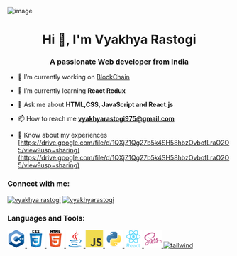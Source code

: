 ![image](https://github.com/vyakhyarastogi/vyakhyarastogi/assets/111945663/124e2c9c-409a-443f-803f-07388738cf19)


<h1 align="center">Hi 👋, I'm Vyakhya Rastogi</h1>
<h3 align="center">A passionate Web developer from India</h3>

- 🔭 I’m currently working on [BlockChain](https://github.com/vyakhyarastogi/BlockChain_VITB_Official.git)

- 🌱 I’m currently learning **React Redux**

- 💬 Ask me about **HTML,CSS, JavaScript and React.js**

- 📫 How to reach me **vyakhyarastogi975@gmail.com**

- 📄 Know about my experiences [https://drive.google.com/file/d/1QXjZ1Qg27b5k4SH58hbzOvbofLraO2O5/view?usp=sharing](https://drive.google.com/file/d/1QXjZ1Qg27b5k4SH58hbzOvbofLraO2O5/view?usp=sharing)

<h3 align="left">Connect with me:</h3>
<p align="left">
<a href="https://linkedin.com/in/vyakhya rastogi" target="blank"><img align="center" src="https://raw.githubusercontent.com/rahuldkjain/github-profile-readme-generator/master/src/images/icons/Social/linked-in-alt.svg" alt="vyakhya rastogi" height="30" width="40" /></a>
<a href="https://www.leetcode.com/vyakhyarastogi" target="blank"><img align="center" src="https://raw.githubusercontent.com/rahuldkjain/github-profile-readme-generator/master/src/images/icons/Social/leet-code.svg" alt="vyakhyarastogi" height="30" width="40" /></a>
</p>

<h3 align="left">Languages and Tools:</h3>
<p align="left"> <a href="https://www.w3schools.com/cpp/" target="_blank" rel="noreferrer"> <img src="https://raw.githubusercontent.com/devicons/devicon/master/icons/cplusplus/cplusplus-original.svg" alt="cplusplus" width="40" height="40"/> </a> <a href="https://www.w3schools.com/css/" target="_blank" rel="noreferrer"> <img src="https://raw.githubusercontent.com/devicons/devicon/master/icons/css3/css3-original-wordmark.svg" alt="css3" width="40" height="40"/> </a> <a href="https://www.w3.org/html/" target="_blank" rel="noreferrer"> <img src="https://raw.githubusercontent.com/devicons/devicon/master/icons/html5/html5-original-wordmark.svg" alt="html5" width="40" height="40"/> </a> <a href="https://www.java.com" target="_blank" rel="noreferrer"> <img src="https://raw.githubusercontent.com/devicons/devicon/master/icons/java/java-original.svg" alt="java" width="40" height="40"/> </a> <a href="https://developer.mozilla.org/en-US/docs/Web/JavaScript" target="_blank" rel="noreferrer"> <img src="https://raw.githubusercontent.com/devicons/devicon/master/icons/javascript/javascript-original.svg" alt="javascript" width="40" height="40"/> </a> <a href="https://www.python.org" target="_blank" rel="noreferrer"> <img src="https://raw.githubusercontent.com/devicons/devicon/master/icons/python/python-original.svg" alt="python" width="40" height="40"/> </a> <a href="https://reactjs.org/" target="_blank" rel="noreferrer"> <img src="https://raw.githubusercontent.com/devicons/devicon/master/icons/react/react-original-wordmark.svg" alt="react" width="40" height="40"/> </a> <a href="https://sass-lang.com" target="_blank" rel="noreferrer"> <img src="https://raw.githubusercontent.com/devicons/devicon/master/icons/sass/sass-original.svg" alt="sass" width="40" height="40"/> </a> <a href="https://tailwindcss.com/" target="_blank" rel="noreferrer"> <img src="https://www.vectorlogo.zone/logos/tailwindcss/tailwindcss-icon.svg" alt="tailwind" width="40" height="40"/> </a> </p>

